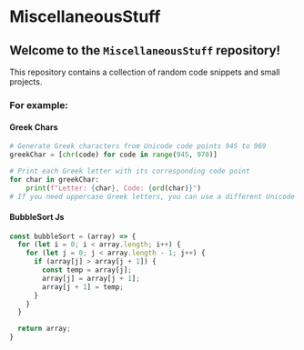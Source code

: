 # MiscellaneousStuff

## Welcome to the `MiscellaneousStuff` repository!
This repository contains a collection of random code snippets and small projects.

### For example:

#### Greek Chars

```python
# Generate Greek characters from Unicode code points 945 to 969
greekChar = [chr(code) for code in range(945, 970)]

# Print each Greek letter with its corresponding code point
for char in greekChar:
    print(f"Letter: {char}, Code: {ord(char)}")
# If you need uppercase Greek letters, you can use a different Unicode range, typically from 913 to 937.
```

#### BubbleSort Js
```javascript
const bubbleSort = (array) => {
  for (let i = 0; i < array.length; i++) {
    for (let j = 0; j < array.length - 1; j++) {
      if (array[j] > array[j + 1]) {
        const temp = array[j];
        array[j] = array[j + 1];
        array[j + 1] = temp;
      }
    }
  }

  return array;
}
```
